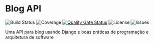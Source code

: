 # Blog API

![Build Status](https://github.com/PluraNex/blog-api/actions/workflows/main.yml/badge.svg)
![Coverage](https://img.shields.io/sonar/coverage/PluraNex_blog-api?server=https%3A%2F%2Fsonarcloud.io)
[![Quality Gate Status](https://sonarcloud.io/api/project_badges/measure?project=PluraNex_blog-api&metric=alert_status)](https://sonarcloud.io/summary/new_code?id=PluraNex_blog-api)
![License](https://img.shields.io/badge/license-Proprietary-blue)
![Issues](https://img.shields.io/github/issues/PluraNex/blog-api)

Uma API para blog usando Django e boas práticas de programação e arquitetura de software
